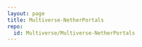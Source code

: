 ```yaml
---
layout: page
title: Multiverse-NetherPortals
repo:
  id: Multiverse/Multiverse-NetherPortals
---
```

